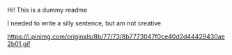 Hi! This is a dummy readme

I needed to write a silly sentence, but am not creative

https://i.pinimg.com/originals/8b/77/73/8b7773047f0ce40d2d44429430ae2b01.gif